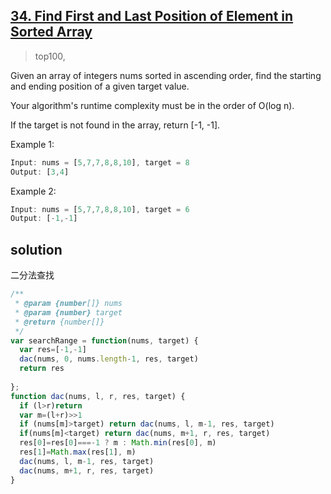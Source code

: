 ## [34. Find First and Last Position of Element in Sorted Array](https://leetcode.com/problems/find-first-and-last-position-of-element-in-sorted-array/)
> top100,

Given an array of integers nums sorted in ascending order, find the starting and ending position of a given target value.

Your algorithm's runtime complexity must be in the order of O(log n).

If the target is not found in the array, return [-1, -1].

Example 1:
```js
Input: nums = [5,7,7,8,8,10], target = 8
Output: [3,4]
```
Example 2:
```js
Input: nums = [5,7,7,8,8,10], target = 6
Output: [-1,-1]
```
## solution

二分法查找
```js
/**
 * @param {number[]} nums
 * @param {number} target
 * @return {number[]}
 */
var searchRange = function(nums, target) {
  var res=[-1,-1]
  dac(nums, 0, nums.length-1, res, target)
  return res
  
};
function dac(nums, l, r, res, target) {
  if (l>r)return
  var m=(l+r)>>1
  if (nums[m]>target) return dac(nums, l, m-1, res, target)
  if(nums[m]<target) return dac(nums, m+1, r, res, target)
  res[0]=res[0]===-1 ? m : Math.min(res[0], m)
  res[1]=Math.max(res[1], m)
  dac(nums, l, m-1, res, target)
  dac(nums, m+1, r, res, target)
}
```
